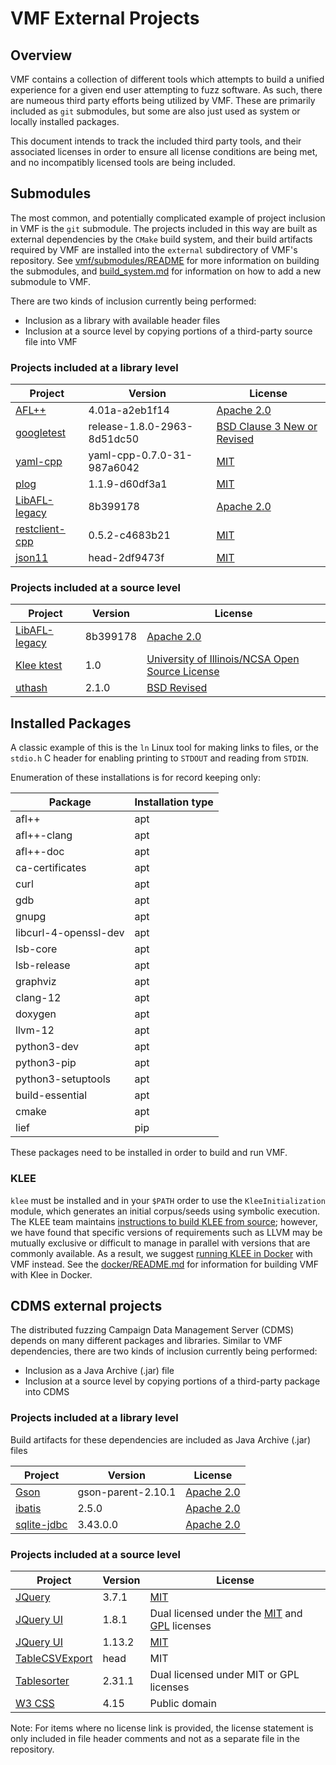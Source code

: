 # VMF External Projects

## Overview

VMF contains a collection of different tools which attempts to build a unified 
experience for a given end user attempting to fuzz software. As
such, there are numeous third party efforts being utilized by VMF. These are
primarily included as `git` submodules, but some are also just used as system
or locally installed packages.

This document intends to track the included third party tools, and their
associated licenses in order to ensure all license conditions are being met, and
no incompatibly licensed tools are being included.

## Submodules

The most common, and potentially complicated example of project inclusion in
VMF is the `git` submodule. The projects included in this way are built as
external dependencies by the `CMake` build system, and their build artifacts
required by VMF are installed into the `external` subdirectory of VMF's
repository.  See [vmf/submodules/README](../vmf/submodules/README.md) for more information 
on building the submodules, and [build_system.md](build_system.md) for information
on how to add a new submodule to VMF.

There are two kinds of inclusion currently being performed:

- Inclusion as a library with available header files
- Inclusion at a source level by copying portions of a third-party source file
  into VMF

### Projects included at a library level

| Project                                             | Version                      | License    |
| --------------------------------------------------- | ---------------------------- | ---------- |
| [AFL++](https://github.com/AFLplusplus/AFLplusplus) | 4.01a-a2eb1f14               | [Apache 2.0](https://github.com/AFLplusplus/AFLplusplus/blob/stable/LICENSE) |
| [googletest](https://github.com/google/googletest)  | release-1.8.0-2963-8d51dc50  | [BSD Clause 3 New or Revised](https://github.com/google/googletest/blob/main/LICENSE) |
| [yaml-cpp](https://github.com/jbeder/yaml-cpp)      | yaml-cpp-0.7.0-31-987a6042   | [MIT](https://github.com/jbeder/yaml-cpp/blob/master/LICENSE) |
| [plog](https://github.com/SergiusTheBest/plog)      | 1.1.9-d60df3a1               | [MIT](https://github.com/SergiusTheBest/plog/blob/master/LICENSE) |
| [LibAFL-legacy](https://github.com/AFLplusplus/LibAFL-legacy) | 8b399178           | [Apache 2.0](https://github.com/AFLplusplus/LibAFL-legacy/blob/dev/LICENSE) |
| [restclient-cpp](https://github.com/mrtazz/restclient-cpp) | 0.5.2-c4683b21        | [MIT](https://github.com/mrtazz/restclient-cpp/blob/master/LICENSE) |
| [json11](https://github.com/dropbox/json11)         | head-2df9473f                | [MIT](https://github.com/dropbox/json11/blob/master/LICENSE.txt) |


### Projects included at a source level

| Project                                                       | Version   | License |
| ------------------------------------------------------------- | --------- | ------- |
| [LibAFL-legacy](https://github.com/AFLplusplus/LibAFL-legacy) | 8b399178 | [Apache 2.0](https://github.com/AFLplusplus/LibAFL-legacy/blob/dev/LICENSE) |
| [Klee ktest](https://github.com/klee/klee/) | 1.0 | [University of Illinois/NCSA Open Source License](https://github.com/klee/klee/blob/master/LICENSE.TXT) |
| [uthash](http://troydhanson.github.io/uthash/) |   2.1.0          | [BSD Revised](http://troydhanson.github.io/uthash/license.html)

## Installed Packages

A classic example of this is the `ln` Linux tool for making links to files, or the `stdio.h` C header for enabling printing to `STDOUT` and reading from `STDIN`.

Enumeration of these installations is for record keeping only:

| Package            | Installation type |
| ------------------ | ----------------- |
| afl++              | apt               |
| afl++-clang        | apt               |
| afl++-doc          | apt               |
| ca-certificates    | apt               |
| curl               | apt               |
| gdb                | apt               |
| gnupg              | apt               |
| libcurl-4-openssl-dev | apt            |
| lsb-core           | apt               |
| lsb-release        | apt               |
| graphviz           | apt               |
| clang-12           | apt               |
| doxygen            | apt               |
| llvm-12            | apt               |
| python3-dev        | apt               |
| python3-pip        | apt               |
| python3-setuptools | apt               |
| build-essential    | apt               |
| cmake              | apt               |
| lief               | pip               |

These packages need to be installed in order to build and run VMF.

### KLEE

`klee` must be installed and in your `$PATH` order to use the `KleeInitialization` 
module, which generates an initial corpus/seeds using symbolic execution. The KLEE 
team maintains [instructions to build KLEE from source](http://klee.github.io/build-llvm11/); 
however, we have found that specific versions of requirements such as LLVM may be mutually 
exclusive or difficult to manage in parallel with versions that are commonly available. As 
a result, we suggest [running KLEE in Docker](http://klee.github.io/docker/) with VMF 
instead. See the [docker/README.md](../docker/README.md) for information for building VMF 
with Klee in Docker.

## CDMS external projects

The distributed fuzzing Campaign Data Management Server (CDMS) depends on many different packages 
and libraries. Similar to VMF dependencies, there are two kinds of inclusion currently being performed:

- Inclusion as a Java Archive (.jar) file
- Inclusion at a source level by copying portions of a third-party package into CDMS

### Projects included at a library level

Build artifacts for these dependencies are included as Java Archive (.jar) files

| Project                                              | Version           | License    |
| ---------------------------------------------------- | ----------------- | ---------- |
| [Gson](https://github.com/google/gson)               | gson-parent-2.10.1 | [Apache 2.0](https://github.com/google/gson/blob/gson-parent-2.10.1/LICENSE)   |
| [ibatis](https://github.com/mybatis/ibatis-2)        | 2.5.0              | [Apache 2.0](https://github.com/mybatis/ibatis-2/blob/master/LICENSE)         |
| [sqlite-jdbc](https://github.com/xerial/sqlite-jdbc) | 3.43.0.0           | [Apache 2.0](https://github.com/xerial/sqlite-jdbc/blob/3.43.0.0/LICENSE)       |

### Projects included at a source level

| Project                                                       | Version    | License |
| ------------------------------------------------------------- | ---------- | ------- |
| [JQuery](https://github.com/jquery/jquery/tree/3.7.1)         | 3.7.1     | [MIT](https://github.com/jquery/jquery/blob/3.7.1/LICENSE.txt)|
| [JQuery UI](https://github.com/jquery/jquery-ui/tree/1.8.1)   | 1.8.1	     | Dual licensed under the [MIT](https://github.com/jquery/jquery-ui/blob/1.8.1/MIT-LICENSE.txt) and [GPL](https://github.com/jquery/jquery-ui/blob/1.8.1/GPL-LICENSE.txt) licenses |
| [JQuery UI](https://github.com/jquery/jquery-ui/tree/1.13.2)  | 1.13.2	   | [MIT](https://github.com/jquery/jquery-ui/blob/1.13.2/LICENSE.txt) |                     |
| [TableCSVExport](https://github.com/ZachWick/TableCSVExport)  | head	     | MIT  |
| [Tablesorter](https://github.com/Mottie/tablesorter)          | 2.31.1	   | Dual licensed under MIT or GPL licenses                            |
| [W3 CSS](https://www.w3schools.com/w3css/w3css_downloads.asp) | 4.15	     | Public domain                                                      |

Note: For items where no license link is provided, the license statement is only included in file header comments and not as a separate file in the repository.
